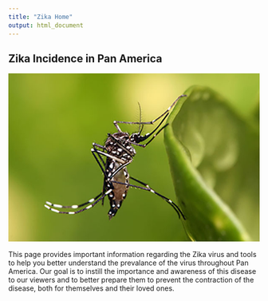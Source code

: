 ```yaml
---
title: "Zika Home"
output: html_document
---
```


## Zika Incidence in Pan America 

![picture_of_mosquito](new_mosquito_edited2.jpg)
 
  This page provides important information regarding the Zika virus and tools to help you better understand the prevalance of the virus throughout Pan America. Our goal is to instill the importance and awareness of this disease to our viewers and to better prepare them to prevent the contraction of the disease, both for themselves and their loved ones.

